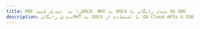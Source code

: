 ---title: PDF را به  تبدیل کنیدDOCX، MHT به DOCX مبدل رایگان یا GO SDKdescription: تبدیل رایگانMHT به DOCX با استفاده از GO Cloud APIs & SDK همچنین اسناد PDF را در Cloud ایجاد، ویرایش و رندر کنید.---